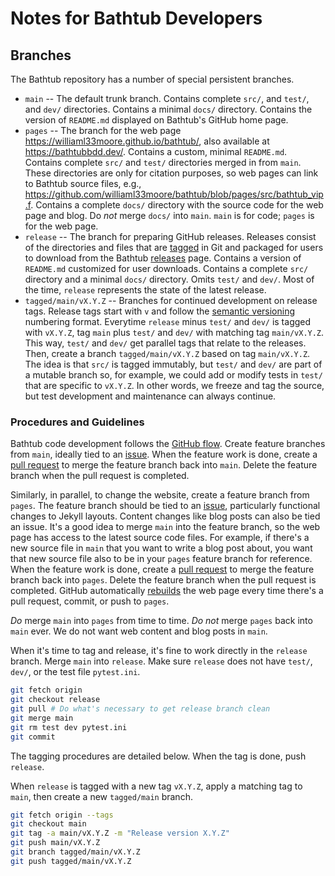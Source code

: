 # Notes for Bathtub Developers

## Branches
The Bathtub repository has a number of special persistent branches.
* `main` -- The default trunk branch.
  Contains complete `src/`, and `test/`, and `dev/` directories.
  Contains a minimal `docs/` directory.
  Contains the version of `README.md` displayed on Bathtub's GitHub home page.
* `pages` -- The branch for the web page <https://williaml33moore.github.io/bathtub/>, also available at <https://bathtubbdd.dev/>.
  Contains a custom, minimal `README.md`.
  Contains complete `src/` and `test/` directories merged in from `main`.
  These directories are only for citation purposes, so web pages can link to Bathtub source files, e.g., <https://github.com/williaml33moore/bathtub/blob/pages/src/bathtub_vip.f>.
  Contains a complete `docs/` directory with the source code for the web page and blog.
  Do _not_ merge `docs/` into `main`.
  `main` is for code; `pages` is for the web page.
* `release` -- The branch for preparing GitHub releases.
  Releases consist of the directories and files that are [tagged](https://github.com/williaml33moore/bathtub/tags) in Git and packaged for users to download from the Bathtub [releases](https://github.com/williaml33moore/bathtub/releases) page.
  Contains a version of `README.md` customized for user downloads.
  Contains a complete `src/` directory and a minimal `docs/` directory.
  Omits `test/` and `dev/`.
  Most of the time, `release` represents the state of the latest release.
* `tagged/main/vX.Y.Z` -- Branches for continued development on release tags.
  Release tags start with `v` and follow the [semantic versioning](https://semver.org/) numbering format.
  Everytime `release` minus `test/` and `dev/` is tagged with `vX.Y.Z`, tag `main` plus `test/` and `dev/` with matching tag `main/vX.Y.Z`.
  This way, `test/` and `dev/` get parallel tags that relate to the releases.
  Then, create a branch `tagged/main/vX.Y.Z` based on tag `main/vX.Y.Z`.
  The idea is that `src/` is tagged immutably, but `test/` and `dev/` are part of a mutable branch so, for example, we could add or modify tests in `test/` that are specific to `vX.Y.Z`.
  In other words, we freeze and tag the source, but test development and maintenance can always continue.

### Procedures and Guidelines
Bathtub code development follows the [GitHub flow](https://docs.github.com/en/get-started/using-github/github-flow).
Create feature branches from `main`, ideally tied to an [issue](https://github.com/williaml33moore/bathtub/issues).
When the feature work is done, create a [pull request](https://github.com/williaml33moore/bathtub/pulls) to merge the feature branch back into `main`.
Delete the feature branch when the pull request is completed.

Similarly, in parallel, to change the website, create a feature branch from `pages`.
The feature branch should be tied to an [issue](https://github.com/williaml33moore/bathtub/issues), particularly functional changes to Jekyll layouts.
Content changes like blog posts can also be tied an issue.
It's a good idea to merge `main` into the feature branch, so the web page has access to the latest source code files.
For example, if there's a new source file in `main` that you want to write a blog post about, you want that new source file also to be in your `pages` feature branch for reference.
When the feature work is done, create a [pull request](https://github.com/williaml33moore/bathtub/pulls) to merge the feature branch back into `pages`.
Delete the feature branch when the pull request is completed.
GitHub automatically [rebuilds](https://github.com/williaml33moore/bathtub/actions) the web page every time there's a pull request, commit, or push to `pages`.

_Do_ merge `main` into `pages` from time to time.
_Do not_ merge `pages` back into `main` ever.
We do not want web content and blog posts in `main`.

When it's time to tag and release, it's fine to work directly in the `release` branch.
Merge `main` into `release`.
Make sure `release` does not have `test/`, `dev/`, or the test file `pytest.ini`.
```sh
git fetch origin
git checkout release
git pull # Do what's necessary to get release branch clean
git merge main
git rm test dev pytest.ini
git commit
```
The tagging procedures are detailed below.
When the tag is done, push `release`.

When `release` is tagged with a new tag `vX.Y.Z`, apply a matching tag to `main`, then create a new `tagged/main` branch.
```sh
git fetch origin --tags
git checkout main
git tag -a main/vX.Y.Z -m "Release version X.Y.Z"
git push main/vX.Y.Z
git branch tagged/main/vX.Y.Z
git push tagged/main/vX.Y.Z
```

